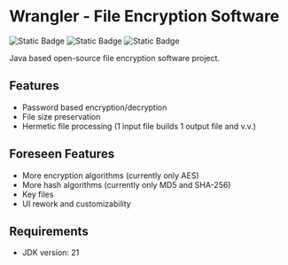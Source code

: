 # Wrangler - File Encryption Software

![Static Badge](https://img.shields.io/badge/Version-1.0-8a35da)
![Static Badge](https://img.shields.io/badge/Language-Java-orange)
![Static Badge](https://img.shields.io/badge/JDK-21-yellow)


Java based open-source file encryption software project.

## Features
- Password based encryption/decryption
- File size preservation
- Hermetic file processing (1 input file builds 1 output file and v.v.)

## Foreseen Features
- More encryption algorithms (currently only AES)
- More hash algorithms (currently only MD5 and SHA-256)
- Key files
- UI rework and customizability


## Requirements
- JDK version: 21